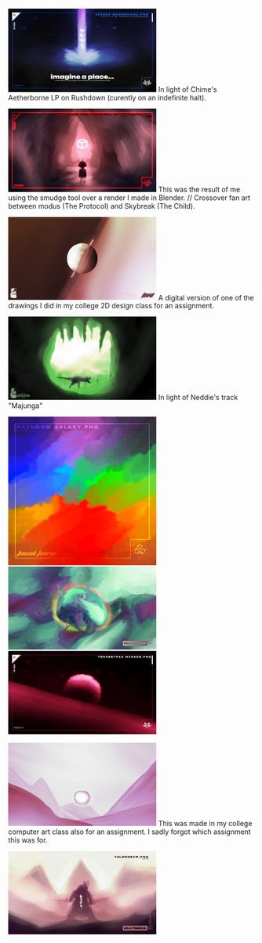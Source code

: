 <img src="Images/Images for 'art'/SM/Aether Summoning.png" width="60%"> In light of Chime's Aetherborne LP on Rushdown (curently on an indefinite halt).

<img src="Images/Images for 'art'/SM/Child and the Protocol of Cryosote.png" width="60%"> This was the result of me using the smudge tool over a render I made in Blender. // Crossover fan art between modus (The Protocol) and Skybreak (The Child).

<img src="Images/Images for 'art'/SM/Contrast.png" alt="Contrast" width="60%" alt-text="Contrast"> A digital version of one of the drawings I did in my college 2D design class for an assignment.

<img src="Images/Images for 'art'/SM/Majunga.png" width="60%" alt="Majunga"> In light of Neddie's track "Majunga"

<img src="Images/Images for 'art'/SM/Rainbow Galaxy.png" width="60%">

<img src="Images/Images for 'art'/SM/Sykadel.png" width="60%">

<img src="Images/Images for 'art'/SM/Terrestria Mirage.png" width="60%">

<img src="Images/Images for 'art'/SM/Valley NO WM.png" width="60%" alt="Valley"> This was made in my college computer art class also for an assignment. I sadly forgot which assignment this was for.

<img src="Images/Images for 'art'/SM/Valorheim.png" width="60%">
